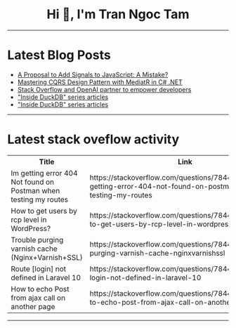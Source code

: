 <h1 align="center">Hi 👋, I'm Tran Ngoc Tam</h1>

---

# Latest Blog Posts 
<!-- BLOG-POST-LIST:START -->
- [A Proposal to Add Signals to JavaScript: A Mistake?](https://dev.to/joshuaamaju/a-proposal-to-add-signals-to-javascript-a-mistake-985)
- [Mastering CQRS Design Pattern with MediatR in C# .NET](https://dev.to/dianaiminza/mastering-cqrs-design-pattern-with-mediatr-in-c-net-khk)
- [Stack Overflow and OpenAI partner to empower developers](https://dev.to/alexroor4/stack-overflow-and-openai-partner-to-empower-developers-2805)
- [&quot;Inside DuckDB&quot; series articles](https://dev.to/lightcity/inside-duckdb-series-articles-20in)
- [&quot;Inside DuckDB&quot; series articles](https://dev.to/lightcity/inside-duckdb-series-articles-1b85)
<!-- BLOG-POST-LIST:END -->

---

# Latest stack oveflow activity
<table>
  <tr><th>Title</th><th>Link</th></tr>
  <!-- STACKOVERFLOW:START --><tr><td>Im getting error 404 Not found on Postman when testing my routes</td><td>https://stackoverflow.com/questions/78446957/im-getting-error-404-not-found-on-postman-when-testing-my-routes</td></tr><tr><td>How to get users by rcp level in WordPress?</td><td>https://stackoverflow.com/questions/78446783/how-to-get-users-by-rcp-level-in-wordpress</td></tr><tr><td>Trouble purging varnish cache &lpar;Nginx+Varnish+SSL&rpar;</td><td>https://stackoverflow.com/questions/78446717/trouble-purging-varnish-cache-nginxvarnishssl</td></tr><tr><td>Route [login] not defined in Laravel 10</td><td>https://stackoverflow.com/questions/78446691/route-login-not-defined-in-laravel-10</td></tr><tr><td>How to echo Post from ajax call on another page</td><td>https://stackoverflow.com/questions/78446455/how-to-echo-post-from-ajax-call-on-another-page</td></tr><!-- STACKOVERFLOW:END -->
</table>

---


